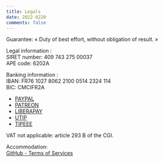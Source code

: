 ```yaml
---
title: Legals
date: 2022-0220
comments: false
---
```


Guarantee: « Duty of best effort, without obligation of result. »

Legal information : \
SIRET number: 409 743 275 00037 \
APE code: 6202A

Banking information : \
IBAN: FR76 1027 8062 2100 0514 2324 114 \
BIC: CMCIFR2A

* [PAYPAL](HTTPS://PAYPAL.ME/KERMA)
* [PATREON](https://patreon.com/cybermind)
* [LIBERAPAY](https://liberapay.com/CyberMind/)
* [UTIP](https://www.utip.io/CyberMind/)
* [TIPEEE](https://fr.tipeee.com/cybermind/)

VAT not applicable: article 293 B of the CGI.

Accommodation: \
[GitHub - Terms of Services](https://docs.github.com/en/github/site-policy/github-terms-of-service#h-additional-terms-for-github-pages) 
